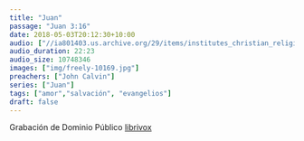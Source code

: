 ```yaml
---
title: "Juan"
passage: "Juan 3:16"
date: 2018-05-03T20:12:30+10:00
audio: ["//ia801403.us.archive.org/29/items/institutes_christian_religion2_1003_librivox/institutesofchristianreligion2_11_calvin_64kb.mp3"]
audio_duration: 22:23
audio_size: 10748346
images: ["img/freely-10169.jpg"]
preachers: ["John Calvin"]
series: ["Juan"]
tags: ["amor","salvación", "evangelios"]
draft: false
---
```

Grabación de Dominio Público [librivox](https://librivox.org/institutes-of-the-christian-religion-book-two-by-john-calvin/)
